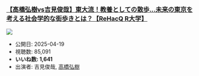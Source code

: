 ### [【高橋弘樹vs吉見俊哉】東大流！教養としての散歩…未来の東京を考える社会学的な街歩きとは？【ReHacQ R大学】](https://www.youtube.com/watch?v=B_oCnrkmsUU)
[![](https://img.youtube.com/vi/B_oCnrkmsUU/sddefault.jpg)](https://www.youtube.com/watch?v=B_oCnrkmsUU)
-   公開日: 2025-04-19
-   視聴数: 85,091
-   **いいね数: 1,641**
-   出演者: 吉見俊哉, [高橋弘樹](/rehacq_fan/people/高橋弘樹 "wikilink")
